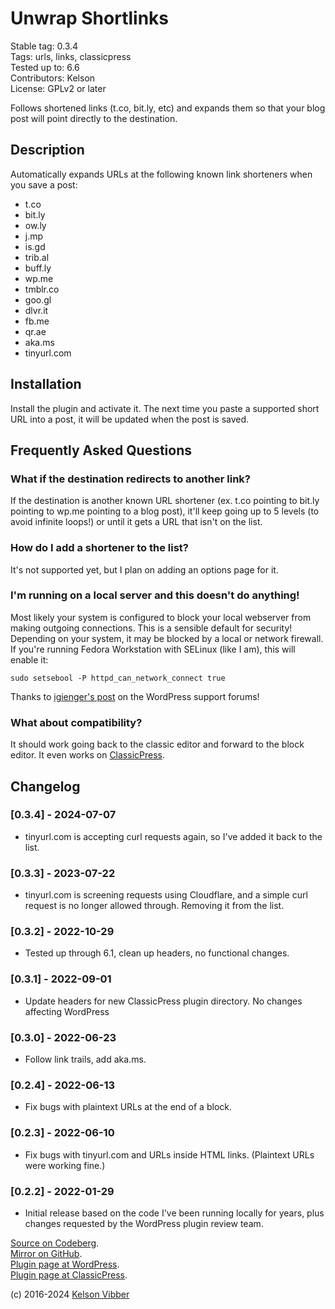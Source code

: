 # Unwrap Shortlinks

Stable tag: 0.3.4  
Tags: urls, links, classicpress  
Tested up to: 6.6  
Contributors: Kelson  
License: GPLv2 or later

Follows shortened links (t.co, bit.ly, etc) and expands them so that your blog post will point directly to the destination.

## Description

Automatically expands URLs at the following known link shorteners when you save a post:
* t.co
* bit.ly
* ow.ly
* j.mp
* is.gd
* trib.al
* buff.ly
* wp.me
* tmblr.co
* goo.gl
* dlvr.it
* fb.me
* qr.ae
* aka.ms
* tinyurl.com

## Installation

Install the plugin and activate it. The next time you paste a supported short URL into a post, it will be updated when the post is saved.

## Frequently Asked Questions

### What if the destination redirects to another link?

If the destination is another known URL shortener (ex. t.co pointing to bit.ly pointing to wp.me pointing to a blog post), it'll keep going up to 5 levels (to avoid infinite loops!) or until it gets a URL that isn't on the list. 

### How do I add a shortener to the list?

It's not supported yet, but I plan on adding an options page for it.

### I'm running on a local server and this doesn't do anything!

Most likely your system is configured to block your local webserver
from making outgoing connections. This is a sensible default for security!
Depending on your system, it may be blocked by a local or network firewall.
If you're running Fedora Workstation with SELinux (like I am), this will enable it:
```
sudo setsebool -P httpd_can_network_connect true
```

Thanks to [igienger's post](https://wordpress.org/support/topic/error-curl-error-7-3/#post-12637512) on the WordPress support forums!

### What about compatibility?

It should work going back to the classic editor and forward to the block editor. It even works on [ClassicPress](https://www.classicpress.net/).

## Changelog

### [0.3.4] - 2024-07-07
* tinyurl.com is accepting curl requests again, so I've added it back to the list.

### [0.3.3] - 2023-07-22
* tinyurl.com is screening requests using Cloudflare, and a simple curl request is no longer allowed through. Removing it from the list.

### [0.3.2] - 2022-10-29
* Tested up through 6.1, clean up headers, no functional changes.

### [0.3.1] - 2022-09-01
* Update headers for new ClassicPress plugin directory. No changes affecting WordPress

### [0.3.0] - 2022-06-23
* Follow link trails, add aka.ms.

### [0.2.4] - 2022-06-13
* Fix bugs with plaintext URLs at the end of a block.

### [0.2.3] - 2022-06-10
* Fix bugs with tinyurl.com and URLs inside HTML links. (Plaintext URLs were working fine.)

### [0.2.2] - 2022-01-29

* Initial release based on the code I've been running locally for years, plus changes requested by the WordPress plugin review team.

[Source on Codeberg](https://codeberg.org/kvibber/unwrap-shortlinks).  
[Mirror on GitHub](https://github.com/kvibber/unwrap-shortlinks).  
[Plugin page at WordPress](https://wordpress.org/plugins/unwrap-shortlinks/).  
[Plugin page at ClassicPress](https://directory.classicpress.net/plugins/unwrap-shortlinks).

(c) 2016-2024 [Kelson Vibber](https://kvibber.com/)
